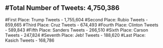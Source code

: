 #Total Number of Tweets: 4,750,386 
---
#First Place: Trump Tweets - 1,755,604
#Second Place: Rubio Tweets - 859,665
#Third Place: Cruz Tweets - 674,493
#Fourth Place: Clinton Tweets - 589,843
#Fifth Place: Sanders Tweets - 266,510
#Sixth Place: Carson Tweets - 247,824
#Seventh Place: Jeb! Tweets - 188,620
#Last Place: Kasich Tweets - 168,786
